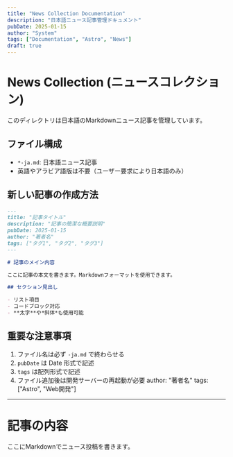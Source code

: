 ```yaml
---
title: "News Collection Documentation"
description: "日本語ニュース記事管理ドキュメント"
pubDate: 2025-01-15
author: "System"
tags: ["Documentation", "Astro", "News"]
draft: true
---
```


# News Collection (ニュースコレクション)

このディレクトリは日本語のMarkdownニュース記事を管理しています。

## ファイル構成

- `*-ja.md`: 日本語ニュース記事
- 英語やアラビア語版は不要（ユーザー要求により日本語のみ）

## 新しい記事の作成方法

```markdown
---
title: "記事タイトル"
description: "記事の簡潔な概要説明"
pubDate: 2025-01-15
author: "著者名"
tags: ["タグ1", "タグ2", "タグ3"]
---

# 記事のメイン内容

ここに記事の本文を書きます。Markdownフォーマットを使用できます。

## セクション見出し

- リスト項目
- コードブロック対応
- **太字**や*斜体*も使用可能
```

## 重要な注意事項

1. ファイル名は必ず `-ja.md` で終わらせる
2. `pubDate` は Date 形式で記述
3. `tags` は配列形式で記述
4. ファイル追加後は開発サーバーの再起動が必要
author: "著者名"
tags: ["Astro", "Web開発"]
---

# 記事の内容

ここにMarkdownでニュース投稿を書きます。
```